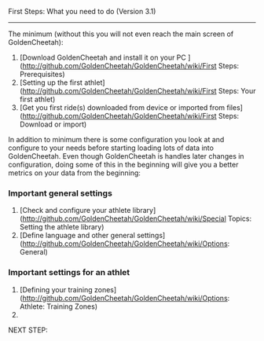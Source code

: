 First Steps: What you need to do (Version 3.1)
***
The minimum (without this you will not even reach the main screen of GoldenCheetah):

1. [Download GoldenCheetah and install it on your PC ](http://github.com/GoldenCheetah/GoldenCheetah/wiki/First Steps: Prerequisites)
2. [Setting up the first athlet](http://github.com/GoldenCheetah/GoldenCheetah/wiki/First Steps: Your first athlet) 
3. [Get you first ride(s) downloaded from device or imported from files](http://github.com/GoldenCheetah/GoldenCheetah/wiki/First Steps: Download or import) 

In addition to minimum there is some configuration you look at and configure to your needs before starting loading lots of data into GoldenCheetah. Even though GoldenCheetah is handles later changes in configuration, doing some of this in the beginning will give you a better metrics on your data from the beginning:

### Important general settings

1. [Check and configure your athlete library](http://github.com/GoldenCheetah/GoldenCheetah/wiki/Special Topics: Setting the athlete library) 
2. [Define language and other general settings] (http://github.com/GoldenCheetah/GoldenCheetah/wiki/Options: General) 

### Important settings for an athlet 

1. [Defining your training zones](http://github.com/GoldenCheetah/GoldenCheetah/wiki/Options: Athlete: Training Zones)
2. 


NEXT STEP:


